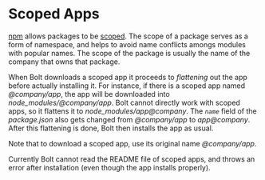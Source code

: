# Scoped Apps

[npm](https://npmjs.org) allows packages to be [scoped](https://docs.npmjs.com/misc/scope). The scope of a package serves as a form of namespace, and helps to avoid name conflicts amongs modules with popular names. The scope of the package is usually the name of the company that owns that package.

When Bolt downloads a scoped app it proceeds to _flattening_ out the app before actually installing it. For instance, if there is a scoped app named _@company/app_, the app will be downloaded into _node\_modules/@company/app_. Bolt cannot directly work with scoped apps, so it flattens it to _node\_modules/app@company_. The _`name`_ field of the _package.json_ also gets changed from _@company/app_ to _app@company_. After this flattening is done, Bolt then installs the app as usual.

Note that to download a scoped app, use its original name _@company/app_.

Currently Bolt cannot read the README file of scoped apps, and throws an error after installation \(even though the app installs properly\).

